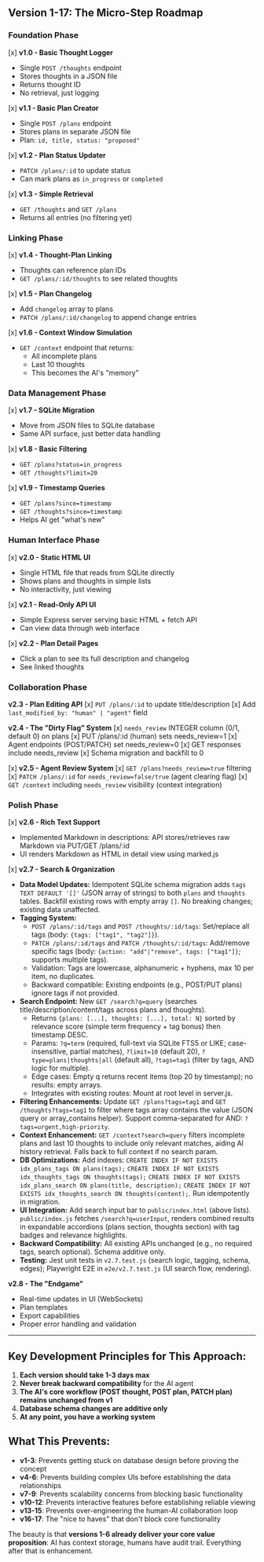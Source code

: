 ## Version 1-17: The Micro-Step Roadmap

### **Foundation Phase**

[x] **v1.0 - Basic Thought Logger**
- Single `POST /thoughts` endpoint
- Stores thoughts in a JSON file
- Returns thought ID
- No retrieval, just logging

[x] **v1.1 - Basic Plan Creator** 
- Single `POST /plans` endpoint
- Stores plans in separate JSON file
- Plan: `id, title, status: "proposed"`

[x] **v1.2 - Plan Status Updater**
- `PATCH /plans/:id` to update status
- Can mark plans as `in_progress` or `completed`

[x] **v1.3 - Simple Retrieval**
- `GET /thoughts` and `GET /plans`
- Returns all entries (no filtering yet)

### **Linking Phase**

[x] **v1.4 - Thought-Plan Linking**
- Thoughts can reference plan IDs
- `GET /plans/:id/thoughts` to see related thoughts

[x] **v1.5 - Plan Changelog**
- Add `changelog` array to plans
- `PATCH /plans/:id/changelog` to append change entries

[x] **v1.6 - Context Window Simulation**
- `GET /context` endpoint that returns:
  - All incomplete plans
  - Last 10 thoughts
  - This becomes the AI's "memory"

### **Data Management Phase**

[x] **v1.7 - SQLite Migration**
- Move from JSON files to SQLite database
- Same API surface, just better data handling

[x] **v1.8 - Basic Filtering**
- `GET /plans?status=in_progress`
- `GET /thoughts?limit=20`

[x] **v1.9 - Timestamp Queries**
- `GET /plans?since=timestamp`
- `GET /thoughts?since=timestamp`
- Helps AI get "what's new"

### **Human Interface Phase**

[x] **v2.0 - Static HTML UI**
- Single HTML file that reads from SQLite directly
- Shows plans and thoughts in simple lists
- No interactivity, just viewing

[x] **v2.1 - Read-Only API UI**
- Simple Express server serving basic HTML + fetch API
- Can view data through web interface

[x] **v2.2 - Plan Detail Pages**
- Click a plan to see its full description and changelog
- See linked thoughts

### **Collaboration Phase**

**v2.3 - Plan Editing API**
[x] `PUT /plans/:id` to update title/description
[x] Add `last_modified_by: "human" | "agent"` field

**v2.4 - The "Dirty Flag" System**
[x] `needs_review` INTEGER column (0/1, default 0) on plans
[x] PUT /plans/:id (human) sets needs_review=1
[x] Agent endpoints (POST/PATCH) set needs_review=0
[x] GET responses include needs_review
[x] Schema migration and backfill to 0

[x] **v2.5 - Agent Review System**
[x] `GET /plans?needs_review=true` filtering
[x] `PATCH /plans/:id` for `needs_review=false/true` (agent clearing flag)
[x] `GET /context` including `needs_review` visibility (context integration)

### **Polish Phase**

[x] **v2.6 - Rich Text Support**
- Implemented Markdown in descriptions: API stores/retrieves raw Markdown via PUT/GET /plans/:id
- UI renders Markdown as HTML in detail view using marked.js

[x] **v2.7 - Search & Organization**
- **Data Model Updates:** Idempotent SQLite schema migration adds `tags TEXT DEFAULT '[]'` (JSON array of strings) to both `plans` and `thoughts` tables. Backfill existing rows with empty array `[]`. No breaking changes; existing data unaffected.
- **Tagging System:**
  - `POST /plans/:id/tags` and `POST /thoughts/:id/tags`: Set/replace all tags (body: `{tags: ["tag1", "tag2"]}`).
  - `PATCH /plans/:id/tags` and `PATCH /thoughts/:id/tags`: Add/remove specific tags (body: `{action: "add"|"remove", tags: ["tag1"]}`; supports multiple tags).
  - Validation: Tags are lowercase, alphanumeric + hyphens, max 10 per item, no duplicates.
  - Backward compatible: Existing endpoints (e.g., POST/PUT plans) ignore tags if not provided.
- **Search Endpoint:** New `GET /search?q=query` (searches title/description/content/tags across plans and thoughts).
  - Returns `{plans: [...], thoughts: [...], total: N}` sorted by relevance score (simple term frequency + tag bonus) then timestamp DESC.
  - Params: `?q=term` (required, full-text via SQLite FTS5 or LIKE; case-insensitive, partial matches), `?limit=10` (default 20), `?type=plans|thoughts|all` (default all), `?tags=tag1` (filter by tags, AND logic for multiple).
  - Edge cases: Empty q returns recent items (top 20 by timestamp); no results: empty arrays.
  - Integrates with existing routes: Mount at root level in server.js.
- **Filtering Enhancements:** Update `GET /plans?tags=tag1` and `GET /thoughts?tags=tag1` to filter where tags array contains the value (JSON query or array_contains helper). Support comma-separated for AND: `?tags=urgent,high-priority`.
- **Context Enhancement:** `GET /context?search=query` filters incomplete plans and last 10 thoughts to include only relevant matches, aiding AI history retrieval. Falls back to full context if no search param.
- **DB Optimizations:** Add indexes: `CREATE INDEX IF NOT EXISTS idx_plans_tags ON plans(tags);` `CREATE INDEX IF NOT EXISTS idx_thoughts_tags ON thoughts(tags);` `CREATE INDEX IF NOT EXISTS idx_plans_search ON plans(title, description);` `CREATE INDEX IF NOT EXISTS idx_thoughts_search ON thoughts(content);`. Run idempotently in migration.
- **UI Integration:** Add search input bar to `public/index.html` (above lists). `public/index.js` fetches `/search?q=userInput`, renders combined results in expandable accordions (plans section, thoughts section) with tag badges and relevance highlights.
- **Backward Compatibility:** All existing APIs unchanged (e.g., no required tags, search optional). Schema additive only.
- **Testing:** Jest unit tests in `v2.7.test.js` (search logic, tagging, schema, edges); Playwright E2E in `e2e/v2.7.test.js` (UI search flow, rendering).

**v2.8 - The "Endgame"**
- Real-time updates in UI (WebSockets)
- Plan templates
- Export capabilities
- Proper error handling and validation

---

## Key Development Principles for This Approach:

1. **Each version should take 1-3 days max**
2. **Never break backward compatibility** for the AI agent
3. **The AI's core workflow (POST thought, POST plan, PATCH plan) remains unchanged from v1**
4. **Database schema changes are additive only**
5. **At any point, you have a working system**

## What This Prevents:

- **v1-3**: Prevents getting stuck on database design before proving the concept
- **v4-6**: Prevents building complex UIs before establishing the data relationships  
- **v7-9**: Prevents scalability concerns from blocking basic functionality
- **v10-12**: Prevents interactive features before establishing reliable viewing
- **v13-15**: Prevents over-engineering the human-AI collaboration loop
- **v16-17**: The "nice to haves" that don't block core functionality

The beauty is that **versions 1-6 already deliver your core value proposition**: AI has context storage, humans have audit trail. Everything after that is enhancement.